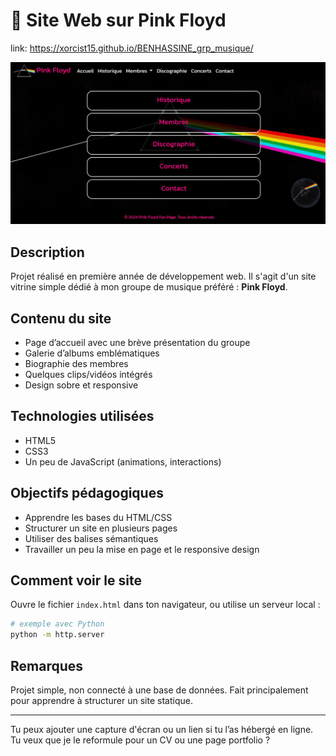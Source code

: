 # 🎸 Site Web sur Pink Floyd

link: https://xorcist15.github.io/BENHASSINE_grp_musique/

![display of said website](./img/pink.jpg)

## Description

Projet réalisé en première année de développement web.
Il s'agit d'un site vitrine simple dédié à mon groupe de musique préféré : **Pink Floyd**.

## Contenu du site

* Page d’accueil avec une brève présentation du groupe
* Galerie d’albums emblématiques
* Biographie des membres
* Quelques clips/vidéos intégrés
* Design sobre et responsive

## Technologies utilisées

* HTML5
* CSS3
* Un peu de JavaScript (animations, interactions)

## Objectifs pédagogiques

* Apprendre les bases du HTML/CSS
* Structurer un site en plusieurs pages
* Utiliser des balises sémantiques
* Travailler un peu la mise en page et le responsive design

## Comment voir le site

Ouvre le fichier `index.html` dans ton navigateur, ou utilise un serveur local :

```bash
# exemple avec Python
python -m http.server
```

## Remarques

Projet simple, non connecté à une base de données.
Fait principalement pour apprendre à structurer un site statique.

---

Tu peux ajouter une capture d'écran ou un lien si tu l’as hébergé en ligne. Tu veux que je le reformule pour un CV ou une page portfolio ?

